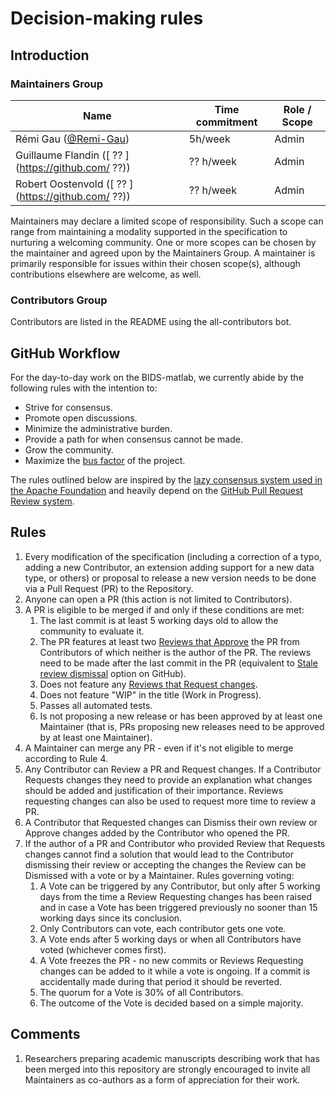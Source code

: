 # Decision-making rules

## Introduction

### Maintainers Group

| Name                                                | Time commitment | Role / Scope |
| --------------------------------------------------- | --------------- | ------------ |
| Rémi Gau ([@Remi-Gau](https://github.com/Remi-Gau)) | 5h/week         | Admin        |
| Guillaume Flandin ([ ?? ](https://github.com/ ??))  | ?? h/week       | Admin        |
| Robert Oostenvold ([ ?? ](https://github.com/ ??))  | ?? h/week       | Admin        |

Maintainers may declare a limited scope of responsibility. Such a scope can
range from maintaining a modality supported in the specification to nurturing a
welcoming community. One or more scopes can be chosen by the maintainer and
agreed upon by the Maintainers Group. A maintainer is primarily responsible for
issues within their chosen scope(s), although contributions elsewhere are
welcome, as well.

### Contributors Group

Contributors are listed in the README using the all-contributors bot.

## GitHub Workflow

For the day-to-day work on the BIDS-matlab, we currently abide by the
following rules with the intention to:

- Strive for consensus.
- Promote open discussions.
- Minimize the administrative burden.
- Provide a path for when consensus cannot be made.
- Grow the community.
- Maximize the [bus factor](https://en.wikipedia.org/wiki/Bus_factor) of the
  project.

The rules outlined below are inspired by the
[lazy consensus system used in the Apache Foundation](https://www.apache.org/foundation/voting.html)
and heavily depend on the
[GitHub Pull Request Review system](https://help.github.com/articles/about-pull-requests/).

## Rules

1. Every modification of the specification (including a correction of a typo,
   adding a new Contributor, an extension adding support for a new data type, or
   others) or proposal to release a new version needs to be done via a Pull
   Request (PR) to the Repository.
1. Anyone can open a PR (this action is not limited to Contributors).
1. A PR is eligible to be merged if and only if these conditions are met:
   1. The last commit is at least 5 working days old to allow the community to
      evaluate it.
   1. The PR features at least two
      [Reviews that Approve](https://help.github.com/articles/about-pull-request-reviews/#about-pull-request-reviews)
      the PR from Contributors of which neither is the author of the PR. The
      reviews need to be made after the last commit in the PR (equivalent to
      [Stale review dismissal](https://help.github.com/articles/enabling-required-reviews-for-pull-requests/)
      option on GitHub).
   1. Does not feature any
      [Reviews that Request changes](https://help.github.com/articles/about-required-reviews-for-pull-requests/).
   1. Does not feature "WIP" in the title (Work in Progress).
   1. Passes all automated tests.
   1. Is not proposing a new release or has been approved by at least one
      Maintainer (that is, PRs proposing new releases need to be approved by at
      least one Maintainer).
1. A Maintainer can merge any PR - even if it's not eligible to merge according
   to Rule 4.
1. Any Contributor can Review a PR and Request changes. If a Contributor
   Requests changes they need to provide an explanation what changes should be
   added and justification of their importance. Reviews requesting changes can
   also be used to request more time to review a PR.
1. A Contributor that Requested changes can Dismiss their own review or Approve
   changes added by the Contributor who opened the PR.
1. If the author of a PR and Contributor who provided Review that Requests
   changes cannot find a solution that would lead to the Contributor dismissing
   their review or accepting the changes the Review can be Dismissed with a vote
   or by a Maintainer. Rules governing voting:
   1. A Vote can be triggered by any Contributor, but only after 5 working days
      from the time a Review Requesting changes has been raised and in case a
      Vote has been triggered previously no sooner than 15 working days since
      its conclusion.
   1. Only Contributors can vote, each contributor gets one vote.
   1. A Vote ends after 5 working days or when all Contributors have voted
      (whichever comes first).
   1. A Vote freezes the PR - no new commits or Reviews Requesting changes can
      be added to it while a vote is ongoing. If a commit is accidentally made
      during that period it should be reverted.
   1. The quorum for a Vote is 30% of all Contributors.
   1. The outcome of the Vote is decided based on a simple majority.

## Comments

1. Researchers preparing academic manuscripts describing work that has been
merged into this repository are strongly encouraged to invite all Maintainers as
co-authors as a form of appreciation for their work.
<!-- 1. PRs MUST be merged using the "Create a merge commit" option in GitHub (by using
   the "merge pull request" option). This is necessary for our automatic
   changelog generator to do its work reliably. See the [GitHub help page](https://help.github.com/en/articles/about-merge-methods-on-github)
   for information on merge methods. See the changelog generator implementation
   in our [circleci configuration file](./.circleci/config.yml). -->
